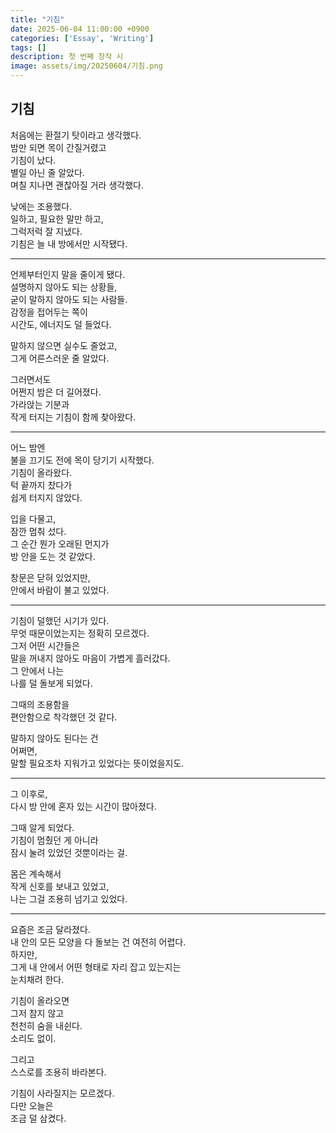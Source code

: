 ```yaml
---
title: "기침"
date: 2025-06-04 11:00:00 +0900
categories: ['Essay', 'Writing']
tags: []
description: 첫 번째 창작 시
image: assets/img/20250604/기침.png
---
```


## 기침

처음에는 환절기 탓이라고 생각했다.  
밤만 되면 목이 간질거렸고  
기침이 났다.  
별일 아닌 줄 알았다.  
며칠 지나면 괜찮아질 거라 생각했다.  

낮에는 조용했다.  
일하고, 필요한 말만 하고,  
그럭저럭 잘 지냈다.  
기침은 늘 내 방에서만 시작됐다.  

---

언제부터인지 말을 줄이게 됐다.  
설명하지 않아도 되는 상황들,  
굳이 말하지 않아도 되는 사람들.  
감정을 접어두는 쪽이  
시간도, 에너지도 덜 들었다.  

말하지 않으면 실수도 줄었고,  
그게 어른스러운 줄 알았다.  

그러면서도  
어쩐지 밤은 더 길어졌다.  
가라앉는 기분과  
작게 터지는 기침이 함께 찾아왔다.  

---

어느 밤엔  
불을 끄기도 전에 목이 당기기 시작했다.  
기침이 올라왔다.  
턱 끝까지 찼다가  
쉽게 터지지 않았다.  

입을 다물고,  
잠깐 멈춰 섰다.  
그 순간 뭔가 오래된 먼지가  
방 안을 도는 것 같았다.  

창문은 닫혀 있었지만,  
안에서 바람이 불고 있었다.  

---

기침이 덜했던 시기가 있다.  
무엇 때문이었는지는 정확히 모르겠다.  
그저 어떤 시간들은  
말을 꺼내지 않아도 마음이 가볍게 흘러갔다.  
그 안에서 나는  
나를 덜 돌보게 되었다.  

그때의 조용함을  
편안함으로 착각했던 것 같다.  

말하지 않아도 된다는 건  
어쩌면,  
말할 필요조차 지워가고 있었다는 뜻이었을지도.  

---

그 이후로,  
다시 방 안에 혼자 있는 시간이 많아졌다.  

그때 알게 되었다.  
기침이 멈췄던 게 아니라  
잠시 눌려 있었던 것뿐이라는 걸.  

몸은 계속해서  
작게 신호를 보내고 있었고,  
나는 그걸 조용히 넘기고 있었다.  

---
  
요즘은 조금 달라졌다.  
내 안의 모든 모양을 다 돌보는 건 여전히 어렵다.  
하지만,  
그게 내 안에서 어떤 형태로 자리 잡고 있는지는  
눈치채려 한다.  

기침이 올라오면  
그저 참지 않고  
천천히 숨을 내쉰다.  
소리도 없이.  

그리고  
스스로를 조용히 바라본다.  

기침이 사라질지는 모르겠다.   
다만 오늘은  
조금 덜 삼켰다.  